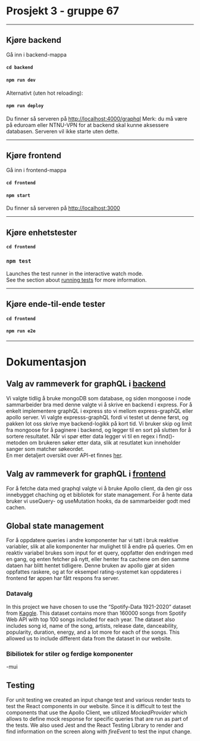 # Prosjekt 3 - gruppe 67

___
## Kjøre backend

Gå inn i backend-mappa
#### `cd backend`
#### `npm run dev`
Alternativt (uten hot reloading):
#### `npm run deploy`
Du finner så serveren på [http://localhost:4000/graphql](http://localhost:4000/graphql/)
Merk: du må være på eduroam eller NTNU-VPN for at backend skal kunne aksessere databasen. Serveren vil ikke starte uten dette.
___
## Kjøre frontend 

Gå inn i frontend-mappa
#### `cd frontend`
#### `npm start`
Du finner så serveren på [http://localhost:3000](http://localhost:3000)
___

## Kjøre enhetstester

#### `cd frontend`
### `npm test`

Launches the test runner in the interactive watch mode.\
See the section about [running tests](https://facebook.github.io/create-react-app/docs/running-tests) for more information.
___
## Kjøre ende-til-ende tester
#### `cd frontend`
#### `npm run e2e`
___
# Dokumentasjon

## Valg av rammeverk for graphQL i [backend](backend/README.md)
Vi valgte tidlig å bruke mongoDB som database, og siden mongoose i node sammarbeider bra med denne valgte vi å skrive en backend i express. For å enkelt implementere graphQL i express sto vi mellom express-graphQL eller apollo server. Vi valgte expresss-graphQL fordi vi testet ut denne først, og pakken lot oss skrive mye backend-logikk på kort tid. Vi bruker skip og limit fra mongoose for å paginere i backend, og legger til en sort på slutten for å sortere resultatet. Når vi spør etter data legger vi til en regex i find()-metoden om brukeren søker etter data, slik at resutlatet kun inneholder sanger som matcher søkeordet.  
En mer detaljert oversikt over API-et finnes [her](/backend/README.md).

## Valg av rammeverk for graphQL i [frontend](frontend/README.md)
For å fetche data med graphql valgte vi å bruke Apollo client, da den gir oss innebygget chaching og et bibliotek for state management. For å hente data bruker vi useQuery- og useMutation hooks, da de sammarbeider godt med cachen. 

## Global state management 
For å oppdatere queries i andre komponenter har vi tatt i bruk reaktive variabler, slik at alle komponenter har mulighet til å endre på queries. Om en reaktiv variabel brukes som input for et query, oppfatter den endringen med en gang, og enten fetcher på nytt, eller henter fra cachene om den samme dataen har blitt hentet tidligere. Denne bruken av apollo gjør at siden oppfattes raskere, og at for eksempel rating-systemet kan oppdateres i frontend før appen har fått respons fra server.

### Datavalg
In this project we have chosen to use the “Spotify-Data 1921-2020” dataset from [Kaggle](https://www.kaggle.com/datasets/ektanegi/spotifydata-19212020). This dataset contains more than 160000 songs from Spotify Web API with top 100 songs included for each year. The dataset also includes song id, name of the song, artists, release date, danceability, popularity, duration, energy, and a lot more for each of the songs. This allowed us to include different data from the dataset in our website.

### Bibiliotek for stiler og ferdige komponenter
-mui
  
## Testing
For unit testing we created an input change test and various render tests to test the React components in our website. Since it is difficult to test the components that use the Apollo Client, we utilized *MockedProvider* which allows to define mock response for specific queries that are run as part of the tests. We also used Jest and the React Testing Library to render and find information on the screen along with *fireEvent* to test the input change.